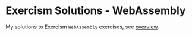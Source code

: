 # Exercism Solutions - WebAssembly

My solutions to Exercism `WebAssembly` exercises, see [overview](https://exercism.org/tracks/wasm).
